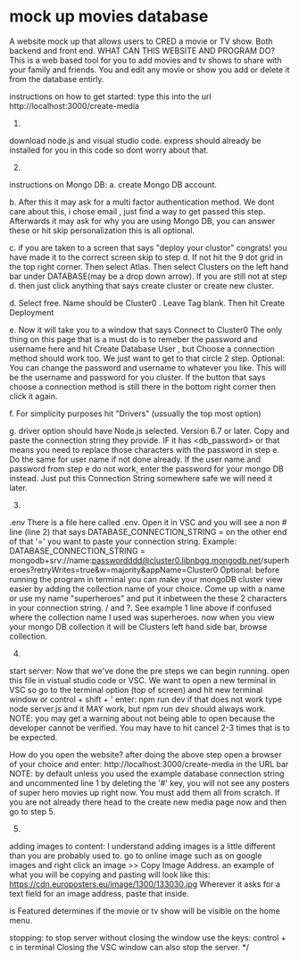 # mock up movies database
A website mock up that allows users to CRED a movie or TV show. Both backend and front end. 
WHAT CAN THIS WEBSITE AND PROGRAM DO?
This is a web based tool for you to add movies and tv shows to share with your family and friends. You and edit any movie or show you add or delete it from the database entirly.

instructions on how to get started:
type this into the url
http://localhost:3000/create-media

1.
download node.js and visual studio code. 
express should already be installed for you in this code so dont worry about that.

2.
instructions on Mongo DB:
  a.
create Mongo DB account. 

  b.
After this it may ask for a multi factor authentication method. We dont care about this, i chose email , just find a way to get passed this step.
Afterwards it may ask for why you are using Mongo DB, you can answer these or hit skip personalization this is all optional.

  c.
if you are taken to a screen that says "deploy your clustor" congrats! you have made it to the correct screen skip to step d. 
If not hit the 9 dot grid in the top right corner. Then select Atlas. Then select Clusters on the left hand bar under DATABASE(may be a drop down arrow).
If you are still not at step d. then just click anything that says create cluster or create new cluster.

  d.
Select free. Name should be Cluster0 . Leave Tag blank. Then hit Create Deployment

  e. 
Now it will take you to a window that says Connect to Cluster0
The only thing on this page that is a must do is to remeber the password and username here and hit Create Database User , but Choose a connection method should work too. We just want to get to that circle 2 step.
Optional: You can change the password and username to whatever you like. This will be the username and password for you cluster.
If the button that says choose a connection method is still there in the bottom right corner then click it again.

  f.
For simplicity purposes hit "Drivers" (ussually the top most option)

  g.
driver option should have Node.js selected. Version 6.7 or later. Copy and paste the connection string they provide. IF it has <db_password> or <password> that means you need to replace those characters with the password in step e. Do the same for user name if not done already. If the user name and password from step e do not work, enter the password for your mongo DB instead.
Just put this Connection String somewhere safe we will need it later.

3.
.env
There is a file here called .env. Open it in VSC and you will see a non # line (line 2) that says DATABASE_CONNECTION_STRING =
on the other end of that '=' you want to paste your connection string. Example: DATABASE_CONNECTION_STRING = mongodb+srv://name:passwordddd@cluster0.libnbgg.mongodb.net/superheroes?retryWrites=true&w=majority&appName=Cluster0
Optional: before running the program in terminal you can make your mongoDB cluster view easier by adding the collection name of your choice. Come up with a name or use my name "superheroes" and put it inbetween the these 2 characters in your connection string. / and ?. See example 1 line above if confused where the collection name I used was superheroes.
now when you view your mongo DB collection it will be Clusters left hand side bar, browse collection.

4.
start server:
Now that we've done the pre steps we can begin running.
open this file in  vistual studio code or VSC.
We want to open a new terminal in VSC so go to the terminal option (top of screen) and hit new terminal window or control + shift + '
enter: 
npm run dev
if that does not work type node server.js and it MAY work, but npm run dev should always work.
NOTE: you may get a warning about not being able to open because the developer cannot be verified. You may have to hit cancel 2-3 times that is to be expected.

How do you open the website? after doing the above step open a browser of your choice and enter: http://localhost:3000/create-media in the URL bar
NOTE: by default unless you used the example database connection string and uncommented line 1 by deleting the '#' key, you will not see any posters of super hero movies up right now. You must add them all from scratch. If you are not already there head to the create new media page now and then go to step 5. 


5.

adding images to content: 
I understand adding images is a little different than you are probably used to. go to online image such as on google images and right click an image >> Copy Image Address.
an example of what you will be copying and pasting will look like this: https://cdn.europosters.eu/image/1300/133030.jpg 
Wherever it asks for a text field for an image address, paste that inside.


is Featured determines if the movie or tv show will be visible on the home menu.


stopping:
to stop server without closing the window use the keys: control + c in terminal
Closing the VSC window can also stop the server.
*/
